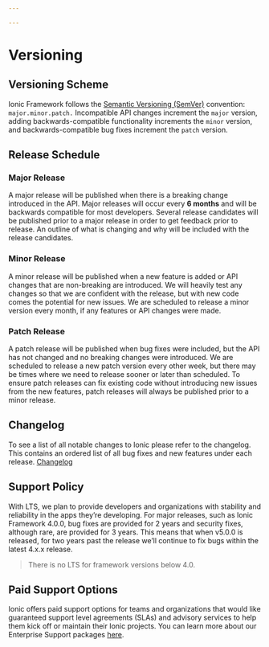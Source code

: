 ```yaml
---

---
```


# Versioning

<!-- TOC goes here -->

## Versioning Scheme

Ionic Framework follows the <a href="https://semver.org/" target="_blank">Semantic Versioning (SemVer)</a> convention: <code>major.minor.patch.</code> Incompatible API changes increment the <code>major</code> version, adding backwards-compatible functionality increments the <code>minor</code> version, and backwards-compatible bug fixes increment the <code>patch</code> version.

## Release Schedule

### Major Release

A major release will be published when there is a breaking change introduced in the API. Major releases will occur every **6 months** and will be backwards compatible for most developers. Several release candidates will be published prior to a major release in order to get feedback prior to release. An outline of what is changing and why will be included with the release candidates.

### Minor Release

A minor release will be published when a new feature is added or API changes that are non-breaking are introduced. We will heavily test any changes so that we are confident with the release, but with new code comes the potential for new issues. We are scheduled to release a minor version every month, if any features or API changes were made.

### Patch Release

A patch release will be published when bug fixes were included, but the API has not changed and no breaking changes were introduced. We are scheduled to release a new patch version every other week, but there may be times where we need to release sooner or later than scheduled. To ensure patch releases can fix existing code without introducing new issues from the new features, patch releases will always be published prior to a minor release.

## Changelog

To see a list of all notable changes to Ionic please refer to the changelog. This contains an ordered
list of all bug fixes and new features under each release.
<a href="https://github.com/ionic-team/ionic/blob/master/CHANGELOG.md" target="_blank">Changelog</a>

## Support Policy

With LTS, we plan to provide developers and organizations with stability and reliability in the apps they’re developing. For major releases, such as Ionic Framework 4.0.0,  bug fixes are provided for 2 years and security fixes, although rare, are provided for 3 years. This means that when v5.0.0 is released, for two years past the release we’ll continue to fix bugs within the latest 4.x.x release. 

<blockquote>
  <p>There is no LTS for framework versions below 4.0.</p>
</blockquote>

## Paid Support Options

Ionic offers paid support options for teams and organizations that would like guaranteed support level agreements (SLAs) and advisory services to help them kick off or maintain their Ionic projects. You can learn more about our Enterprise Support packages <a href="https://ionicframework.com/enterprise/support" target="_blank">here</a>.
